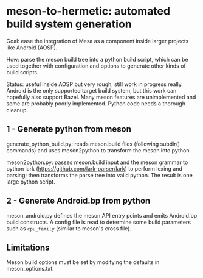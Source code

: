 # meson-to-hermetic: automated build system generation

Goal: ease the integration of Mesa as a component inside larger projects like
Android (AOSP).

How: parse the meson build tree into a python build script, which can be used
together with configuration and options to generate other kinds of build scripts.

Status: useful inside AOSP but very rough, still work in progress really.
Android is the only supported target build system, but this work can hopefully 
also support Bazel.  Many meson features are unimplemented and some are probably
poorly implemented.  Python code needs a thorough cleanup.

## 1 - Generate python from meson

generate_python_build.py: reads meson.build files (following subdir() commands)
and uses meson2python to transform the meson into python.

meson2python.py: passes meson.build input and the meson grammar to python lark
(https://github.com/lark-parser/lark) to perform lexing and parsing; then
transforms the parse tree into valid python. The result is one large python script.

## 2 - Generate Android.bp from python

meson_android.py defines the meson API entry points and emits Android.bp build
constructs.  A config file is read to determine some build parameters such as
`cpu_family` (similar to meson's cross file).

## Limitations

Meson build options must be set by modifying the defaults in meson_options.txt.
